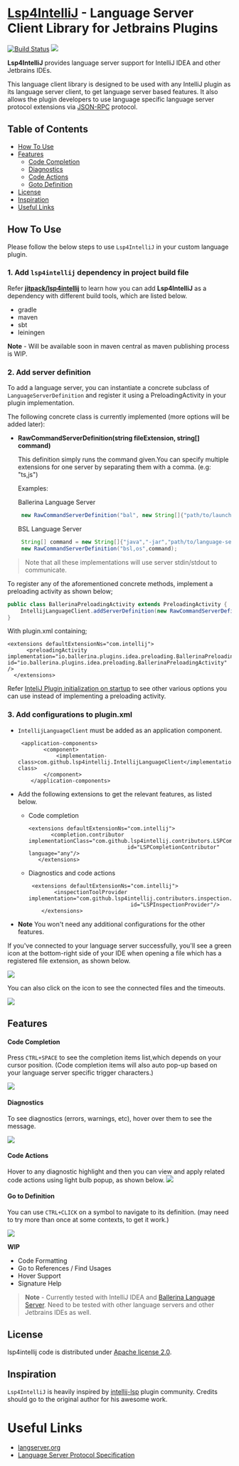 # [Lsp4IntelliJ](#sp4intellij) - Language Server Client Library for Jetbrains Plugins

[![Build Status](https://travis-ci.com/NipunaRanasinghe/lsp4intellij.svg?branch=master)](https://travis-ci.com/NipunaRanasinghe/lsp4intellij)
[![](https://jitpack.io/v/NipunaRanasinghe/lsp4intellij.svg)](https://jitpack.io/#NipunaRanasinghe/lsp4intellij)

**Lsp4IntelliJ** provides language server support for IntelliJ IDEA and other Jetbrains IDEs.

This language client library is designed to be used with any IntelliJ plugin as its language server client, to get 
language server based features.
It also allows the plugin developers to use language specific language server protocol extensions via [JSON-RPC](https://en.wikipedia.org/wiki/JSON-RPC) 
protocol.

## Table of Contents
- [How To Use](#how-to-use)
- [Features](#features)
    - [Code Completion](#code-completion)
    - [Diagnostics](#diagnostics)
    - [Code Actions](#code-actions)
    - [Goto Definition](#go-to-definition)
- [License](#license)
- [Inspiration](#inspiration)
- [Useful Links](#useful-links)
## How To Use

Please follow the below steps to use `Lsp4IntelliJ`  in your custom language plugin.

### 1. Add `lsp4intellij` dependency in project build file
  
Refer **[jitpack/lsp4intellij](https://jitpack.io/#NipunaRanasinghe/lsp4intellij)** to learn how you can add 
  **Lsp4IntelliJ** as a dependency with different build tools, which are listed below.
  - gradle
  - maven
  - sbt
  - leiningen
  
  **Note** - Will be available soon in maven central as maven publishing process is WIP.

### 2. Add server definition

To add a language server, you can instantiate a concrete subclass of `LanguageServerDefinition` and 
register it using a PreloadingActivity in your plugin implementation.

The following concrete class is currently implemented (more options will be added later):

- **RawCommandServerDefinition(string fileExtension, string[] command)** 
    
    This definition simply runs the command 
    given.You can specify multiple extensions for one server by separating them with a comma. (e.g: "ts,js")

    Examples: 
    
    Ballerina Language Server 
    ```java
     new RawCommandServerDefinition("bal", new String[]{"path/to/launcher-script.sh"});
    ```
    
    BSL Language Server
    ```java
     String[] command = new String[]{"java","-jar","path/to/language-server.jar","--diagnosticLanguage"};
     new RawCommandServerDefinition("bsl,os",command);
    ```
    
> Note that all these implementations will use server stdin/stdout to communicate.

To register any of the aforementioned concrete methods, implement a preloading activity as shown below;
    
```java
public class BallerinaPreloadingActivity extends PreloadingActivity {
    IntellijLanguageClient.addServerDefinition(new RawCommandServerDefinition("bal", new String[]{"path/to/launcher-script.sh"}));
}
```

With plugin.xml containing;

```
<extensions defaultExtensionNs="com.intellij">
      <preloadingActivity implementation="io.ballerina.plugins.idea.preloading.BallerinaPreloadingActivity" id="io.ballerina.plugins.idea.preloading.BallerinaPreloadingActivity" />
  </extensions>
```

Refer [InteliJ Plugin initialization on startup](https://www.plugin-dev.com/intellij/general/plugin-initial-load/) to see other various options you can use instead of implementing a preloading activity.

### 3. Add configurations to plugin.xml 
   
  - `IntellijLanguageClient` must be added as an application component. 
       ```
        <application-components>
               <component>
                   <implementation-class>com.github.lsp4intellij.IntellijLanguageClient</implementation-class>
               </component>
           </application-components>
       ```
       
  - Add the following extensions to get the relevant features, as listed below.
  
    - Code completion
        ```
        <extensions defaultExtensionNs="com.intellij">
               <completion.contributor implementationClass="com.github.lsp4intellij.contributors.LSPCompletionContributor"
                                       id="LSPCompletionContributor" language="any"/>
           </extensions>
        ```
        
    - Diagnostics and code actions
        ```
         <extensions defaultExtensionNs="com.intellij">
                <inspectionToolProvider implementation="com.github.lsp4intellij.contributors.inspection.LSPInspectionProvider"
                                        id="LSPInspectionProvider"/>
            </extensions>
        ```
        
  - **Note** You won't need any additional configurations for the other features.
      
If you've connected to your language server successfully, you'll see a green icon at the bottom-right side of your 
IDE when opening a file which has a registered file extension, as shown below.

![](resources/images/lang-server-connect.gif)
   
You can also click on the icon to see the connected files and the timeouts.

![](resources/images/connected-and-timeouts.gif)
   

## Features 

#### Code Completion 
Press `CTRL+SPACE` to see the completion items list,which depends on your cursor position. (Code completion items 
will also auto pop-up based on your language server specific trigger characters.)

![](resources/images/lsp4intellij-completion.gif)


#### Diagnostics 
To see diagnostics (errors, warnings, etc), hover over them to see the message.

![](resources/images/lsp4intellij-dignostics.gif)

#### Code Actions
Hover to any diagnostic highlight and then you can view and apply related code actions using light bulb popup, as 
shown below.
![](resources/images/lsp4intellij-codeactions.gif)  


#### Go to Definition
You can use `CTRL+CLICK` on a symbol to navigate to its definition. (may need to try more than once at some contexts,
 to get it work.)
 
![](resources/images/lsp4intellij-gotodef.gif)


 **WIP** 
 - Code Formatting
 - Go to References / Find Usages
 - Hover Support
 - Signature Help
 
> **Note** - Currently tested with IntelliJ IDEA and
[Ballerina Language Server](https://github.com/ballerina-platform/ballerina-lang/tree/master/language-server). Need 
to be tested with other language servers and other Jetbrains IDEs as well.


## License

lsp4intellij code is distributed under [Apache license 2.0](LICENSE).

 
## Inspiration

`Lsp4IntelliJ` is heavily inspired by [intellij-lsp](https://github.com/gtache/intellij-lsp) plugin community. 
Credits should go to the original author for his awesome work.


# Useful Links

- [langserver.org](https://langserver.org/)
- [Language Server Protocol Specification](https://microsoft.github.io/language-server-protocol/specification)